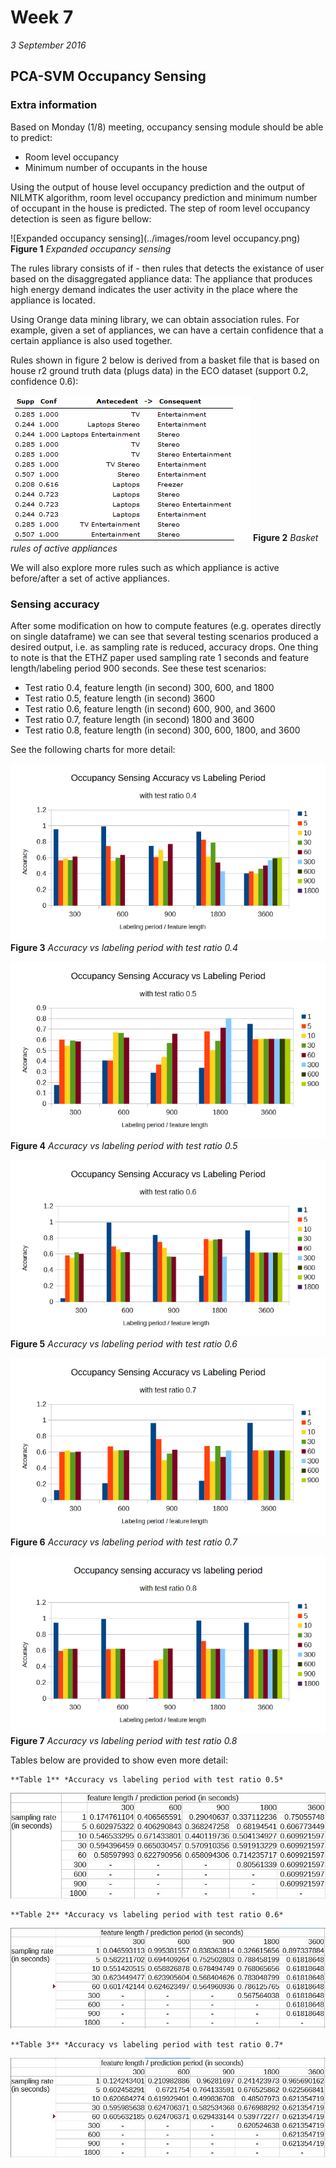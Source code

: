# Week 7
*3 September 2016*

## PCA-SVM Occupancy Sensing
### Extra information
Based on Monday (1/8) meeting, occupancy sensing module should be able to predict:
* Room level occupancy
* Minimum number of occupants in the house

Using the output of house level occupancy prediction and the output of NILMTK algorithm, room level occupancy prediction and minimum number of occupant in the house is predicted. The step of room level occupancy detection is seen as figure bellow:

![Expanded occupancy sensing](../images/room level occupancy.png)<br>
    **Figure 1** *Expanded occupancy sensing*

The rules library consists of if - then rules that detects the existance of user based on the disaggregated appliance data: The appliance that produces high energy demand indicates the user activity in the place where the appliance is located.

Using Orange data mining library, we can obtain association rules. For example, given a set of appliances, we can have a certain confidence that a certain appliance is also used together.

Rules shown in figure 2 below is derived from a basket file that is based on house r2 ground truth data (plugs data) in the ECO dataset (support 0.2, confidence 0.6):

![Basket rules of active appliances](../images/rule-02-06.PNG)
    **Figure 2** *Basket rules of active appliances*

We will also explore more rules such as which appliance is active before/after a set of active appliances.	

### Sensing accuracy
After some modification on how to compute features (e.g. operates directly on single dataframe) we can see that several testing scenarios produced a desired output, i.e. as sampling rate is reduced, accuracy drops. One thing to note is that the ETHZ paper used sampling rate 1 seconds and feature length/labeling period 900 seconds. See these test scenarios:
* Test ratio 0.4, feature length (in second) 300, 600, and 1800
* Test ratio 0.5, feature length (in second) 3600
* Test ratio 0.6, feature length (in second) 600, 900, and 3600
* Test ratio 0.7, feature length (in second) 1800 and 3600
* Test ratio 0.8, feature length (in second) 300, 600, 1800, and 3600

See the following charts for more detail:

![Chart 0.4 test ratio](../images/acc-04.png)
    **Figure 3** *Accuracy vs labeling period with test ratio 0.4*

![Chart 0.5 test ratio](../images/acc-05.png)
    **Figure 4** *Accuracy vs labeling period with test ratio 0.5*
	
![Chart 0.6 test ratio](../images/acc-06.png)
    **Figure 5** *Accuracy vs labeling period with test ratio 0.6*
	
![Chart 0.7 test ratio](../images/acc-07.png)
    **Figure 6** *Accuracy vs labeling period with test ratio 0.7*
	
![Chart 0.8 test ratio](../images/acc-08.png)
    **Figure 7** *Accuracy vs labeling period with test ratio 0.8*

Tables below are provided to show even more detail:

	**Table 1** *Accuracy vs labeling period with test ratio 0.5*
![Table 0.5 test ratio](../images/tacc-05.JPG)
    
	**Table 2** *Accuracy vs labeling period with test ratio 0.6*
![Table 0.6 test ratio](../images/tacc-06.JPG)
	
	**Table 3** *Accuracy vs labeling period with test ratio 0.7*
![Table 0.7 test ratio](../images/tacc-07.JPG)
    
